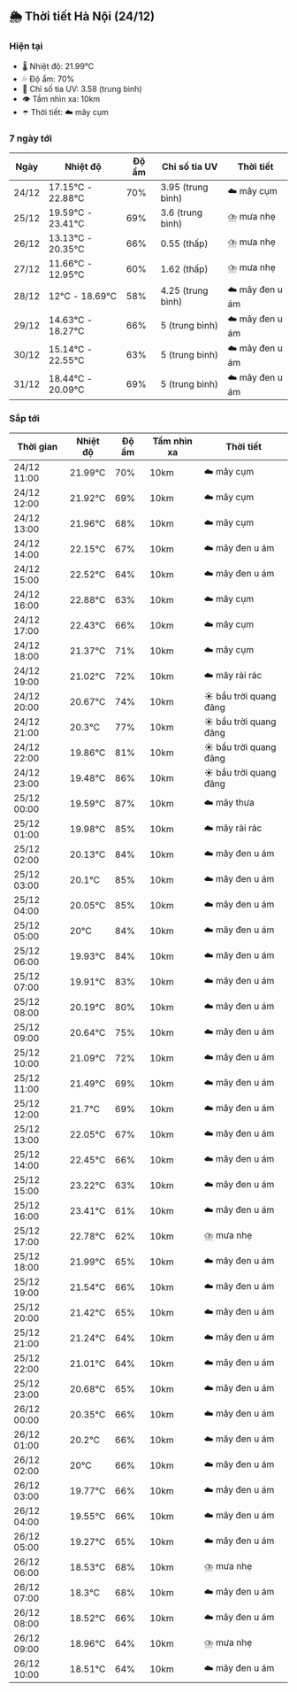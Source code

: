 ## 🌦️ Thời tiết Hà Nội (24/12)

### Hiện tại

- 🌡️ Nhiệt độ: 21.99℃
- 💦 Độ ẩm: 70%
- 🌟 Chỉ số tia UV: 3.58 (trung bình)
- 👁️ Tầm nhìn xa: 10km
- ☂️ Thời tiết: ☁️ mây cụm

### 7 ngày tới

| Ngày | Nhiệt độ | Độ ẩm | Chỉ số tia UV | Thời tiết |
| --- | --- | --- | --- | --- |
| 24/12 | 17.15℃ - 22.88℃ | 70% | 3.95 (trung bình) | ☁️ mây cụm |
| 25/12 | 19.59℃ - 23.41℃ | 69% | 3.6 (trung bình) | ⛈️ mưa nhẹ |
| 26/12 | 13.13℃ - 20.35℃ | 66% | 0.55 (thấp) | ⛈️ mưa nhẹ |
| 27/12 | 11.66℃ - 12.95℃ | 60% | 1.62 (thấp) | ⛈️ mưa nhẹ |
| 28/12 | 12℃ - 18.69℃ | 58% | 4.25 (trung bình) | ☁️ mây đen u ám |
| 29/12 | 14.63℃ - 18.27℃ | 66% | 5 (trung bình) | ☁️ mây đen u ám |
| 30/12 | 15.14℃ - 22.55℃ | 63% | 5 (trung bình) | ☁️ mây đen u ám |
| 31/12 | 18.44℃ - 20.09℃ | 69% | 5 (trung bình) | ☁️ mây đen u ám |

### Sắp tới

| Thời gian | Nhiệt độ | Độ ẩm | Tầm nhìn xa | Thời tiết |
| --- | --- | --- | --- | --- |
| 24/12 11:00 | 21.99℃ | 70% | 10km | ☁️ mây cụm |
| 24/12 12:00 | 21.92℃ | 69% | 10km | ☁️ mây cụm |
| 24/12 13:00 | 21.96℃ | 68% | 10km | ☁️ mây cụm |
| 24/12 14:00 | 22.15℃ | 67% | 10km | ☁️ mây đen u ám |
| 24/12 15:00 | 22.52℃ | 64% | 10km | ☁️ mây đen u ám |
| 24/12 16:00 | 22.88℃ | 63% | 10km | ☁️ mây cụm |
| 24/12 17:00 | 22.43℃ | 66% | 10km | ☁️ mây cụm |
| 24/12 18:00 | 21.37℃ | 71% | 10km | ☁️ mây cụm |
| 24/12 19:00 | 21.02℃ | 72% | 10km | ☁️ mây rải rác |
| 24/12 20:00 | 20.67℃ | 74% | 10km | ☀️ bầu trời quang đãng |
| 24/12 21:00 | 20.3℃ | 77% | 10km | ☀️ bầu trời quang đãng |
| 24/12 22:00 | 19.86℃ | 81% | 10km | ☀️ bầu trời quang đãng |
| 24/12 23:00 | 19.48℃ | 86% | 10km | ☀️ bầu trời quang đãng |
| 25/12 00:00 | 19.59℃ | 87% | 10km | ☁️ mây thưa |
| 25/12 01:00 | 19.98℃ | 85% | 10km | ☁️ mây rải rác |
| 25/12 02:00 | 20.13℃ | 84% | 10km | ☁️ mây đen u ám |
| 25/12 03:00 | 20.1℃ | 85% | 10km | ☁️ mây đen u ám |
| 25/12 04:00 | 20.05℃ | 85% | 10km | ☁️ mây đen u ám |
| 25/12 05:00 | 20℃ | 84% | 10km | ☁️ mây đen u ám |
| 25/12 06:00 | 19.93℃ | 84% | 10km | ☁️ mây đen u ám |
| 25/12 07:00 | 19.91℃ | 83% | 10km | ☁️ mây đen u ám |
| 25/12 08:00 | 20.19℃ | 80% | 10km | ☁️ mây đen u ám |
| 25/12 09:00 | 20.64℃ | 75% | 10km | ☁️ mây đen u ám |
| 25/12 10:00 | 21.09℃ | 72% | 10km | ☁️ mây đen u ám |
| 25/12 11:00 | 21.49℃ | 69% | 10km | ☁️ mây đen u ám |
| 25/12 12:00 | 21.7℃ | 69% | 10km | ☁️ mây đen u ám |
| 25/12 13:00 | 22.05℃ | 67% | 10km | ☁️ mây đen u ám |
| 25/12 14:00 | 22.45℃ | 66% | 10km | ☁️ mây đen u ám |
| 25/12 15:00 | 23.22℃ | 63% | 10km | ☁️ mây đen u ám |
| 25/12 16:00 | 23.41℃ | 61% | 10km | ☁️ mây đen u ám |
| 25/12 17:00 | 22.78℃ | 62% | 10km | ⛈️ mưa nhẹ |
| 25/12 18:00 | 21.99℃ | 65% | 10km | ☁️ mây đen u ám |
| 25/12 19:00 | 21.54℃ | 66% | 10km | ☁️ mây đen u ám |
| 25/12 20:00 | 21.42℃ | 65% | 10km | ☁️ mây đen u ám |
| 25/12 21:00 | 21.24℃ | 64% | 10km | ☁️ mây đen u ám |
| 25/12 22:00 | 21.01℃ | 64% | 10km | ☁️ mây đen u ám |
| 25/12 23:00 | 20.68℃ | 65% | 10km | ☁️ mây đen u ám |
| 26/12 00:00 | 20.35℃ | 66% | 10km | ☁️ mây đen u ám |
| 26/12 01:00 | 20.2℃ | 66% | 10km | ☁️ mây đen u ám |
| 26/12 02:00 | 20℃ | 66% | 10km | ☁️ mây đen u ám |
| 26/12 03:00 | 19.77℃ | 66% | 10km | ☁️ mây đen u ám |
| 26/12 04:00 | 19.55℃ | 66% | 10km | ☁️ mây đen u ám |
| 26/12 05:00 | 19.27℃ | 65% | 10km | ☁️ mây đen u ám |
| 26/12 06:00 | 18.53℃ | 68% | 10km | ⛈️ mưa nhẹ |
| 26/12 07:00 | 18.3℃ | 68% | 10km | ☁️ mây đen u ám |
| 26/12 08:00 | 18.52℃ | 66% | 10km | ☁️ mây đen u ám |
| 26/12 09:00 | 18.96℃ | 64% | 10km | ⛈️ mưa nhẹ |
| 26/12 10:00 | 18.51℃ | 64% | 10km | ☁️ mây đen u ám |
